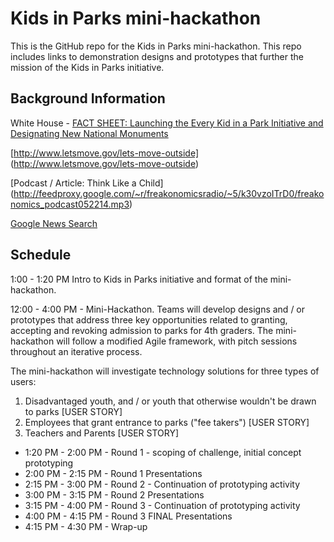 # Kids in Parks mini-hackathon

This is the GitHub repo for the Kids in Parks mini-hackathon.  This repo includes links to demonstration designs and prototypes that further the mission of the Kids in Parks initiative.

Background Information
---

White House - [FACT SHEET: Launching the Every Kid in a Park Initiative and Designating New National Monuments](http://www.whitehouse.gov/the-press-office/2015/02/19/fact-sheet-launching-every-kid-park-initiative-and-designating-new-natio)

[http://www.letsmove.gov/lets-move-outside] (http://www.letsmove.gov/lets-move-outside)

[Podcast / Article: Think Like a Child] (http://feedproxy.google.com/~r/freakonomicsradio/~5/k30vzoITrD0/freakonomics_podcast052214.mp3)

[Google News Search](https://news.google.com/news/story?ncl=d-jw9BmzJuN4TrMGVJMr5uMAxvN6M&q=kids+in+parks&lr=English&hl=en&sa=X&ei=MZfrVLGTGsq9ggT_toCQCQ&ved=0CCIQqgIwAQ)

Schedule
---

1:00 - 1:20 PM Intro to Kids in Parks initiative and format of the mini-hackathon.

12:00 - 4:00 PM - Mini-Hackathon.  Teams will develop designs and / or prototypes that address three key opportunities related to granting, accepting and revoking admission to parks for 4th graders.  The mini-hackathon will follow a modified Agile framework, with pitch sessions throughout an iterative process.

The mini-hackathon will investigate technology solutions for three types of users:

1. Disadvantaged youth, and / or youth that otherwise wouldn't be drawn to parks [USER STORY]
2. Employees that grant entrance to parks ("fee takers") [USER STORY]
3. Teachers and Parents [USER STORY]

- 1:20 PM - 2:00 PM - Round 1 - scoping of challenge, initial concept prototyping
- 2:00 PM - 2:15 PM - Round 1 Presentations
- 2:15 PM - 3:00 PM - Round 2 - Continuation of prototyping activity
- 3:00 PM - 3:15 PM - Round 2 Presentations
- 3:15 PM - 4:00 PM - Round 3 - Continuation of prototyping activity
- 4:00 PM - 4:15 PM - Round 3 FINAL Presentations
- 4:15 PM - 4:30 PM - Wrap-up

